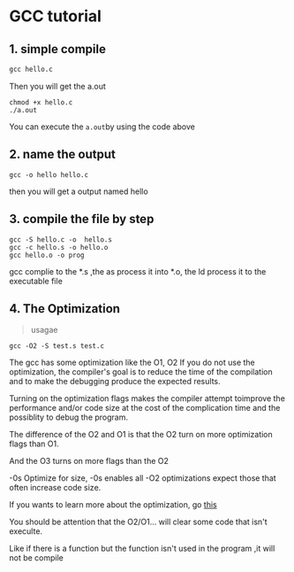 # GCC tutorial
## 1. simple compile
```gcc
gcc hello.c 
``` 
Then you will get the a.out 
```shell
chmod +x hello.c 
./a.out 
```
You can execute the `a.out`by using the code above 

## 2. name the output
```shell
gcc -o hello hello.c 
```
then you will get a output named hello

## 3. compile the file by step
```shell
gcc -S hello.c -o  hello.s
gcc -c hello.s -o hello.o
gcc hello.o -o prog 
```
gcc complie to the *.s ,the as process it into *.o, the ld process it to the executable file 

## 4. The Optimization
> usagae
```shell
gcc -O2 -S test.s test.c
```
The gcc has some optimization like the O1, O2
If you do not use the optimization, the compiler's goal is to reduce the time of the compilation and to make the debugging produce the expected results.

Turning on the optimization flags makes the compiler attempt toimprove the performance and/or code size at the cost of the complication time and the possiblity to debug the program.

The difference of the O2 and O1 is that the O2 turn on more optimization flags than O1.

And the O3 turns on more flags than the O2

-0s
Optimize for size, -0s enables all -O2 optimizations expect those that often increase code size.

If you wants to learn more about the optimization, go [this](https://gcc.gnu.org/onlinedocs/gcc/Optimize-Options.html)

You should be attention that the O2/O1... will clear some code that isn't execulte.

Like if there is a function but the function isn't used in the program ,it will not be compile